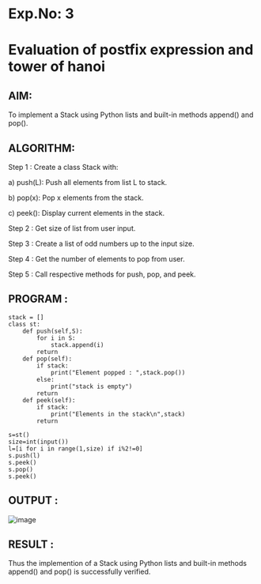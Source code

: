 # Exp.No: 3  
# Evaluation of postfix expression and tower of hanoi

## AIM:

To implement a Stack using Python lists and built-in methods append() and pop().

## ALGORITHM:

Step 1 : Create a class Stack with:

a) push(L): Push all elements from list L to stack.

b) pop(x): Pop x elements from the stack.

c) peek(): Display current elements in the stack.

Step 2 : Get size of list from user input.

Step 3 : Create a list of odd numbers up to the input size.

Step 4 : Get the number of elements to pop from user.

Step 5 : Call respective methods for push, pop, and peek.

## PROGRAM :

```
stack = []
class st:
    def push(self,S):
        for i in S:
            stack.append(i)
        return
    def pop(self):
        if stack:
            print("Element popped : ",stack.pop())
        else:
            print("stack is empty")
        return
    def peek(self):
        if stack:
            print("Elements in the stack\n",stack)
        return
    
s=st()
size=int(input())
l=[i for i in range(1,size) if i%2!=0]
s.push(l)
s.peek()
s.pop()
s.peek()
```

## OUTPUT :

![image](https://github.com/user-attachments/assets/8d130b29-ec86-4cf4-a563-10aca141a22b)

## RESULT : 

Thus the implemention of a Stack using Python lists and built-in methods append() and pop() is successfully verified.

